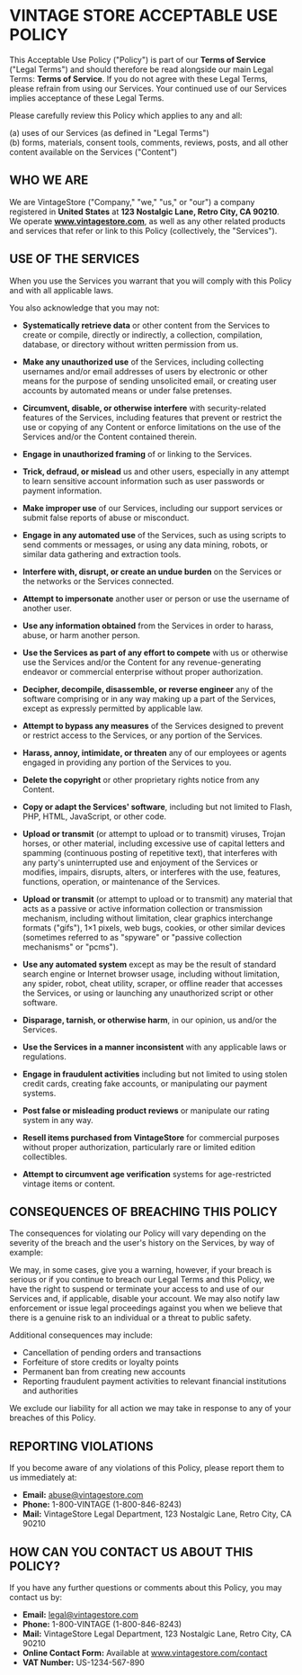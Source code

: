 # VINTAGE STORE ACCEPTABLE USE POLICY

This Acceptable Use Policy ("Policy") is part of our **Terms of Service** ("Legal Terms") and should therefore be read alongside our main Legal Terms: **Terms of Service**. If you do not agree with these Legal Terms, please refrain from using our Services. Your continued use of our Services implies acceptance of these Legal Terms.

Please carefully review this Policy which applies to any and all:

(a) uses of our Services (as defined in "Legal Terms")  
(b) forms, materials, consent tools, comments, reviews, posts, and all other content available on the Services ("Content")

## WHO WE ARE

We are VintageStore ("Company," "we," "us," or "our") a company registered in **United States** at **123 Nostalgic Lane, Retro City, CA 90210**. We operate **www.vintagestore.com**, as well as any other related products and services that refer or link to this Policy (collectively, the "Services").

## USE OF THE SERVICES

When you use the Services you warrant that you will comply with this Policy and with all applicable laws.

You also acknowledge that you may not:

- **Systematically retrieve data** or other content from the Services to create or compile, directly or indirectly, a collection, compilation, database, or directory without written permission from us.

- **Make any unauthorized use** of the Services, including collecting usernames and/or email addresses of users by electronic or other means for the purpose of sending unsolicited email, or creating user accounts by automated means or under false pretenses.

- **Circumvent, disable, or otherwise interfere** with security-related features of the Services, including features that prevent or restrict the use or copying of any Content or enforce limitations on the use of the Services and/or the Content contained therein.

- **Engage in unauthorized framing** of or linking to the Services.

- **Trick, defraud, or mislead** us and other users, especially in any attempt to learn sensitive account information such as user passwords or payment information.

- **Make improper use** of our Services, including our support services or submit false reports of abuse or misconduct.

- **Engage in any automated use** of the Services, such as using scripts to send comments or messages, or using any data mining, robots, or similar data gathering and extraction tools.

- **Interfere with, disrupt, or create an undue burden** on the Services or the networks or the Services connected.

- **Attempt to impersonate** another user or person or use the username of another user.

- **Use any information obtained** from the Services in order to harass, abuse, or harm another person.

- **Use the Services as part of any effort to compete** with us or otherwise use the Services and/or the Content for any revenue-generating endeavor or commercial enterprise without proper authorization.

- **Decipher, decompile, disassemble, or reverse engineer** any of the software comprising or in any way making up a part of the Services, except as expressly permitted by applicable law.

- **Attempt to bypass any measures** of the Services designed to prevent or restrict access to the Services, or any portion of the Services.

- **Harass, annoy, intimidate, or threaten** any of our employees or agents engaged in providing any portion of the Services to you.

- **Delete the copyright** or other proprietary rights notice from any Content.

- **Copy or adapt the Services' software**, including but not limited to Flash, PHP, HTML, JavaScript, or other code.

- **Upload or transmit** (or attempt to upload or to transmit) viruses, Trojan horses, or other material, including excessive use of capital letters and spamming (continuous posting of repetitive text), that interferes with any party's uninterrupted use and enjoyment of the Services or modifies, impairs, disrupts, alters, or interferes with the use, features, functions, operation, or maintenance of the Services.

- **Upload or transmit** (or attempt to upload or to transmit) any material that acts as a passive or active information collection or transmission mechanism, including without limitation, clear graphics interchange formats ("gifs"), 1×1 pixels, web bugs, cookies, or other similar devices (sometimes referred to as "spyware" or "passive collection mechanisms" or "pcms").

- **Use any automated system** except as may be the result of standard search engine or Internet browser usage, including without limitation, any spider, robot, cheat utility, scraper, or offline reader that accesses the Services, or using or launching any unauthorized script or other software.

- **Disparage, tarnish, or otherwise harm**, in our opinion, us and/or the Services.

- **Use the Services in a manner inconsistent** with any applicable laws or regulations.

- **Engage in fraudulent activities** including but not limited to using stolen credit cards, creating fake accounts, or manipulating our payment systems.

- **Post false or misleading product reviews** or manipulate our rating system in any way.

- **Resell items purchased from VintageStore** for commercial purposes without proper authorization, particularly rare or limited edition collectibles.

- **Attempt to circumvent age verification** systems for age-restricted vintage items or content.

## CONSEQUENCES OF BREACHING THIS POLICY

The consequences for violating our Policy will vary depending on the severity of the breach and the user's history on the Services, by way of example:

We may, in some cases, give you a warning, however, if your breach is serious or if you continue to breach our Legal Terms and this Policy, we have the right to suspend or terminate your access to and use of our Services and, if applicable, disable your account. We may also notify law enforcement or issue legal proceedings against you when we believe that there is a genuine risk to an individual or a threat to public safety.

Additional consequences may include:
- Cancellation of pending orders and transactions
- Forfeiture of store credits or loyalty points
- Permanent ban from creating new accounts
- Reporting fraudulent payment activities to relevant financial institutions and authorities

We exclude our liability for all action we may take in response to any of your breaches of this Policy.

## REPORTING VIOLATIONS

If you become aware of any violations of this Policy, please report them to us immediately at:
- **Email:** abuse@vintagestore.com
- **Phone:** 1-800-VINTAGE (1-800-846-8243)
- **Mail:** VintageStore Legal Department, 123 Nostalgic Lane, Retro City, CA 90210

## HOW CAN YOU CONTACT US ABOUT THIS POLICY?

If you have any further questions or comments about this Policy, you may contact us by:

- **Email:** legal@vintagestore.com
- **Phone:** 1-800-VINTAGE (1-800-846-8243)
- **Mail:** VintageStore Legal Department, 123 Nostalgic Lane, Retro City, CA 90210
- **Online Contact Form:** Available at www.vintagestore.com/contact
- **VAT Number:** US-1234-567-890
